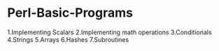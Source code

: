 # Perl-Basic-Programs
1.Implementing Scalars
2.Implementing math operations
3.Conditionals
4.Strings
5.Arrays
6.Hashes
7.Subroutines
